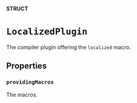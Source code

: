 **STRUCT**

# `LocalizedPlugin`

The compiler plugin offering the `localized` macro.

## Properties
### `providingMacros`

The macros.

